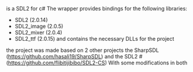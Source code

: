 is a SDL2 for c#
The wrapper provides bindings for the following libraries:
- SDL2 (2.0.14)
- SDL2_image (2.0.5)
- SDL2_mixer (2.0.4)
- SDL2_ttf (2.0.15)
and contains the necessary DLLs for the project

the project was made based on 2 other projects
the SharpSDL (https://github.com/hasali19/SharpSDL)
and the SDL2 # (https://github.com/flibitijibibo/SDL2-CS)
With some modifications in both
